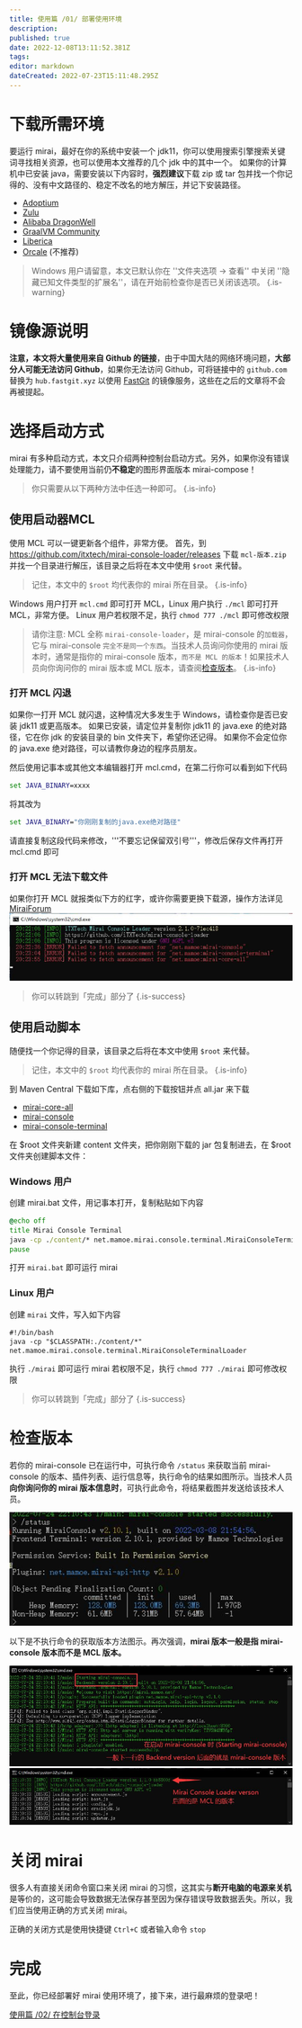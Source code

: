 ```yaml
---
title: 使用篇 /01/ 部署使用环境
description: 
published: true
date: 2022-12-08T13:11:52.381Z
tags: 
editor: markdown
dateCreated: 2022-07-23T15:11:48.295Z
---
```


# 下载所需环境
要运行 mirai，最好在你的系统中安装一个 jdk11，你可以使用搜索引擎搜索关键词寻找相关资源，也可以使用本文推荐的几个 jdk 中的其中一个。
如果你的计算机中已安装 java，需要安装以下内容时，**强烈建议**下载 zip 或 tar 包并找一个你记得的、没有中文路径的、稳定不改名的地方解压，并记下安装路径。
* [Adoptium](https://adoptium.net/zh-CN/temurin/releases/?version=11)
* [Zulu](https://www.azul.com/downloads/?version=java-11-lts&package=jdk#download-openjdk)
* [Alibaba DragonWell](https://cn.aliyun.com/product/dragonwell)
* [GraalVM Community](https://github.com/graalvm/graalvm-ce-builds/releases/tag/vm-22.1.0)
* [Liberica](https://bell-sw.com/pages/downloads/#/java-11-lts)
* [Orcale](https://www.azul.com/downloads/?version=java-11-lts&package=jdk#download-openjdk) (不推荐)


> Windows 用户请留意，本文已默认你在 ''文件夹选项 → 查看'' 中关闭 ''隐藏已知文件类型的扩展名''，请在开始前检查你是否已关闭该选项。
{.is-warning}


# 镜像源说明

**注意，本文将大量使用来自 Github 的链接**，由于中国大陆的网络环境问题，**大部分人可能无法访问 Github**，如果你无法访问 Github，可将链接中的 `github.com` 替换为 `hub.fastgit.xyz` 以使用 [FastGit](https://fastgit.org) 的镜像服务，这些在之后的文章将不会再被提起。

# 选择启动方式

mirai 有多种启动方式，本文只介绍两种控制台启动方式。另外，如果你没有错误处理能力，请不要使用当前仍**不稳定**的图形界面版本 mirai-compose！

> 你只需要从以下两种方法中任选一种即可。
{.is-info}


## 使用启动器MCL

使用 MCL 可以一键更新各个组件，非常方便。
首先，到 https://github.com/itxtech/mirai-console-loader/releases 下载 `mcl-版本.zip` 并找一个目录进行解压，该目录之后将在本文中使用 `$root` 来代替。

> 记住，本文中的 `$root` 均代表你的 mirai 所在目录。
{.is-info}

Windows 用户打开 `mcl.cmd` 即可打开 MCL，Linux 用户执行 `./mcl` 即可打开 MCL，非常方便。
Linux 用户若权限不足，执行 `chmod 777 ./mcl` 即可修改权限

> 请你注意: MCL 全称 `mirai-console-loader`，是 mirai-console 的`加载器`，它与 mirai-console `完全不是同一个东西`。当技术人员询问你使用的 mirai 版本时，通常是指你的 mirai-console 版本，`而不是 MCL 的版本`！如果技术人员向你询问你的 mirai 版本或 MCL 版本，请查阅[检查版本](#检查版本)。
{.is-info}

### 打开 MCL 闪退
如果你一打开 MCL 就闪退，这种情况大多发生于 Windows，请检查你是否已安装 jdk11 或更高版本。
如果已安装，请定位并复制你 jdk11 的 java.exe 的绝对路径，它在你 jdk 的安装目录的 bin 文件夹下，希望你还记得。
如果你不会定位你的 java.exe 绝对路径，可以请教你身边的程序员朋友。

然后使用记事本或其他文本编辑器打开 mcl.cmd，在第二行你可以看到如下代码
```bat
set JAVA_BINARY=xxxx
```
将其改为
```bat
set JAVA_BINARY="你刚刚复制的java.exe绝对路径"
```
请直接复制这段代码来修改，'''不要忘记保留双引号'''，修改后保存文件再打开 mcl.cmd 即可

### 打开 MCL 无法下载文件
如果你打开 MCL 就报类似下方的红字，或许你需要更换下载源，操作方法详见 [MiraiForum](https://mirai.mamoe.net/topic/1084)
![红字.jpg](/assets/image/红字.jpg)

> 你可以转跳到「完成」部分了
{.is-success}


## 使用启动脚本

随便找一个你记得的目录，该目录之后将在本文中使用 `$root` 来代替。

> 记住，本文中的 `$root` 均代表你的 mirai 所在目录。
{.is-info}


到 Maven Central 下载如下库，点右侧的下载按钮并点 all.jar 来下载
* [mirai-core-all](https://search.maven.org/search?q=a:mirai-core-all)
* [mirai-console](https://search.maven.org/search?q=a:mirai-console)
* [mirai-console-terminal](https://search.maven.org/search?q=a:mirai-console-terminal)

在 $root 文件夹新建 content 文件夹，把你刚刚下载的 jar 包复制进去，在 $root 文件夹创建脚本文件：

### Windows 用户
创建 mirai.bat 文件，用记事本打开，复制粘贴如下内容
```bat
@echo off
title Mirai Console Terminal
java -cp ./content/* net.mamoe.mirai.console.terminal.MiraiConsoleTerminalLoader
pause
```
打开 `mirai.bat` 即可运行 mirai
### Linux 用户
创建 `mirai` 文件，写入如下内容
```shell
#!/bin/bash
java -cp "$CLASSPATH:./content/*" net.mamoe.mirai.console.terminal.MiraiConsoleTerminalLoader
```
执行 `./mirai` 即可运行 mirai
若权限不足，执行 `chmod 777 ./mirai` 即可修改权限

> 你可以转跳到「完成」部分了
{.is-success}
# 检查版本

若你的 mirai-console 已在运行中，可执行命令 `/status` 来获取当前 mirai-console 的版本、插件列表、运行信息等，执行命令的结果如图所示。当技术人员**向你询问你的 mirai 版本信息时**，可执行此命令，将结果截图并发送给该技术人员。

![mirai-console_status.jpg](/assets/image/mirai-console_status.jpg)

以下是不执行命令的获取版本方法图示。再次强调，**mirai 版本一般是指 mirai-console 版本而不是 MCL 版本。**

![mirai-console_版本图示.jpg](/assets/image/mirai-console_版本图示.jpg)
![mcl_版本图示.jpg](/assets/image/mcl_版本图示.jpg)

# 关闭 mirai

很多人有直接关闭命令窗口来关闭 mirai 的习惯，这其实与**断开电脑的电源来关机**是等价的，这可能会导致数据无法保存甚至因为保存错误导致数据丢失。所以，我们应当使用正确的方式关闭 mirai。

正确的关闭方式是使用快捷键 `Ctrl+C` 或者输入命令 `stop`

# 完成

至此，你已经部署好 mirai 使用环境了，接下来，进行最麻烦的登录吧！

[使用篇 /02/ 在控制台登录](/mirai/使用_在控制台登录)
